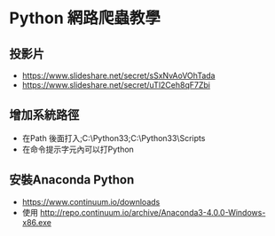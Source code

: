 # Python 網路爬蟲教學

## 投影片
- https://www.slideshare.net/secret/sSxNvAoVOhTada
- https://www.slideshare.net/secret/uTl2Ceh8qF7Zbi

## 增加系統路徑
- 在Path 後面打入;C:\Python33;C:\Python33\Scripts
- 在命令提示字元內可以打Python

## 安裝Anaconda Python
- https://www.continuum.io/downloads
- 使用 http://repo.continuum.io/archive/Anaconda3-4.0.0-Windows-x86.exe


